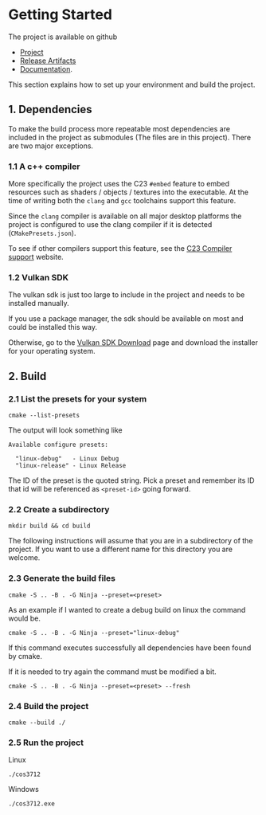 # Getting Started
The project is available on github
- [Project](https://github.com/hen3-steenberg/COS3712)
- [Release Artifacts](https://github.com/hen3-steenberg/COS3712/releases/tag/V_2.0.0)
- [Documentation](https://hen3-steenberg.github.io/COS3712/).

This section explains how to set up your environment and build the project.

## 1. Dependencies
To make the build process more repeatable most dependencies are included in the project as submodules (The files are in this project).
There are two major exceptions.
### 1.1 A c++ compiler
More specifically the project uses the C23 `#embed` feature to embed resources such as shaders / objects / textures into the executable.
At the time of writing both the `clang` and `gcc` toolchains support this feature.

Since the `clang` compiler is available on all major desktop platforms the project is configured to use the clang compiler if it is detected (`CMakePresets.json`).

To see if other compilers support this feature, see the [C23 Compiler support](https://en.cppreference.com/w/c/compiler_support/23) website.

### 1.2 Vulkan SDK
The vulkan sdk is just too large to include in the project and needs to be installed manually.

If you use a package manager, the sdk should be available on most and could be installed this way.

Otherwise, go to the [Vulkan SDK Download](https://vulkan.lunarg.com/sdk/home) page and download the installer for your operating system.


## 2. Build
### 2.1 List the presets for your system
```shell
cmake --list-presets
```
The output will look something like
```text
Available configure presets:

  "linux-debug"   - Linux Debug
  "linux-release" - Linux Release
```
The ID of the preset is the quoted string.
Pick a preset and remember its ID that id will be referenced as `<preset-id>` going forward.
### 2.2 Create a subdirectory
```shell
mkdir build && cd build
```
The following instructions will assume that you are in a subdirectory of the project.
If you want to use a different name for this directory you are welcome.
### 2.3 Generate the build files
```shell
cmake -S .. -B . -G Ninja --preset=<preset>
```
As an example if I wanted to create a debug build on linux the command would be.
```shell
cmake -S .. -B . -G Ninja --preset="linux-debug"
```
If this command executes successfully all dependencies have been found by cmake.


If it is needed to try again the command must be modified a bit.
```shell
cmake -S .. -B . -G Ninja --preset=<preset> --fresh
```
### 2.4 Build the project
```shell
cmake --build ./
```

### 2.5 Run the project
Linux
```shell
./cos3712
```
Windows
```shell
./cos3712.exe
```